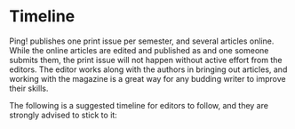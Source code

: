 # Timeline

Ping! publishes one print issue per semester, and several articles online. While the online articles are edited and published as and one someone submits them, the print issue will not happen without active effort from the editors. The editor works along with the authors in bringing out articles, and working with the magazine is a great way for any budding writer to improve their skills. 

The following is a suggested timeline for editors to follow, and they are strongly advised to stick to it:


